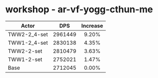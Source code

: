 # workshop - ar-vf-yogg-cthun-me
| Actor | DPS | Increase |
|---|:---:|:---:|
|TWW2-2_4-set|2961449|9.20%|
|TWW1-2_4-set|2830138|4.35%|
|TWW2-2-set|2810479|3.63%|
|TWW1-2-set|2752021|1.47%|
|Base|2712045|0.00%|
